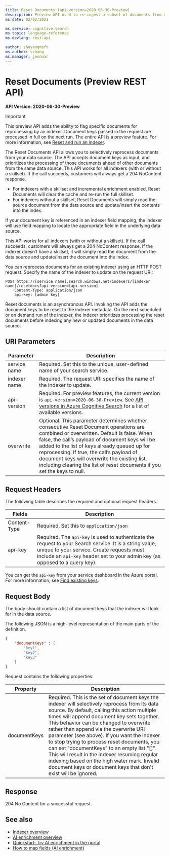 ```yaml
---
title: Reset Documents (api-version=2020-06-30-Preview)
description: Preview API used to re-ingest a subset of documents from a data source with customer-provided document keys.
ms.date: 02/02/2021

ms.service: cognitive-search
ms.topic: language-reference
ms.devlang: rest-api

author: shuyangmsft
ms.author: szhang
ms.manager: jennmar
---
```

# Reset Documents (Preview REST API)

**API Version: 2020-06-30-Preview**

> [!Important]
> This preview API adds the ability to flag specific documents for reprocessing by an indexer. Document keys passed in the request are processed in full on the next run. The entire API is a preview feature. For more information, see [Reset and run an indexer](https://docs.microsoft.com/azure/search/search-howto-run-reset-indexers).

The Reset Documents API allows you to selectively reprocess documents from your data source. The API accepts document keys as input, and prioritizes the processing of those documents ahead of other documents from the same data source. This API works for all indexers (with or without a skillset). If the call succeeds, customers will always get a 204 NoContent response.

* For indexers with a skillset and incremental enrichment enabled, Reset Documents will clear the cache and re-run the full skillset.
* For indexers without a skillset, Reset Documents will simply read the source document from the data source and update/insert the contents into the index.

If your document key is referenced in an indexer field mapping, the indexer will use field mapping to locate the appropriate field in the underlying data source.

This API works for all indexers (with or without a skillset). If the call succeeds, customers will always get a 204 NoContent response. If the indexer doesn’t have a skillset, it will simply read the document from the data source and update/insert the document into the index.

You can reprocess documents for an existing indexer using an HTTP POST request. Specify the name of the indexer to update on the request URI: 

```http
POST https://[service name].search.windows.net/indexers/[indexer name]/resetdocs?api-version=[api-version]
    Content-Type: application/json
    api-key: [admin key]  
``` 

Reset documents is an asynchronous API. Invoking the API adds the document keys to be reset to the indexer metadata. On the next scheduled or on demand run of the indexer, the indexer prioritizes processing the reset documents before indexing any new or updated documents in the data source.

## URI Parameters

| Parameter	  | Description  | 
|-------------|--------------|
| service name | Required. Set this to the unique, user-defined name of your search service. |
| indexer name  | Required. The request URI specifies the name of the indexer to update. |
| api-version | Required. For preview features, the current version is `api-version=2020-06-30-Preview`. See [API versions in Azure Cognitive Search](https://docs.microsoft.com/azure/search/search-api-versions) for a list of available versions.|
| overwrite | Optional. This parameter determines whether consecutive Reset Document operations are combined or overwritten. Default is false. When false, the call’s payload of document keys will be added to the list of keys already queued up for reprocessing. If true, the call’s payload of document keys will overwrite the existing list, including clearing the list of reset documents if you set the keys to null.|

## Request Headers

The following table describes the required and optional request headers.  

|Fields              |Description      |  
|--------------------|-----------------|  
|Content-Type|Required. Set this to `application/json`|  
|api-key|Required. The `api-key` is used to authenticate the request to your Search service. It is a string value, unique to your service. Create requests must include an `api-key` header set to your admin key (as opposed to a query key).|  

You can get the `api-key` from your service dashboard in the Azure portal. For more information, see [Find existing keys](https://docs.microsoft.com/azure/search/search-security-api-keys#find-existing-keys).   

## Request Body

The body should contain a list of document keys that the indexer will look for in the data source. 

The following JSON is a high-level representation of the main parts of the definition. 

```json
{
    "documentKeys" : [
        "key1",
        "key2",
        "key3"
    ]
}
```
 Request contains the following properties:
 
|Property|Description|  
|--------------|-----------------|
|documentKeys|Required. This is the set of document keys the indexer will selectively reprocess from its data source. By default, calling this action multiple times will append document key sets together. This behavior can be changed to overwrite rather than append via the overwrite URI parameter (see above). If you want the indexer to stop trying to process reset documents, you can set "documentKeys" to an empty list "[]". This will result in the indexer resuming regular indexing based on the high water mark. Invalid document keys or document keys that don't exist will be ignored.|

## Response  
204 No Content for a successful request.

## See also

+ [Indexer overview](https://docs.microsoft.com/azure/search/search-indexer-overview)
+ [AI enrichment overview](https://docs.microsoft.com/azure/search/cognitive-search-concept-intro)
+ [Quickstart: Try AI enrichment in the portal](https://docs.microsoft.com/azure/search/cognitive-search-quickstart-blob)
+ [How to map fields (AI enrichment)](https://docs.microsoft.com/azure/search/cognitive-search-output-field-mapping)
